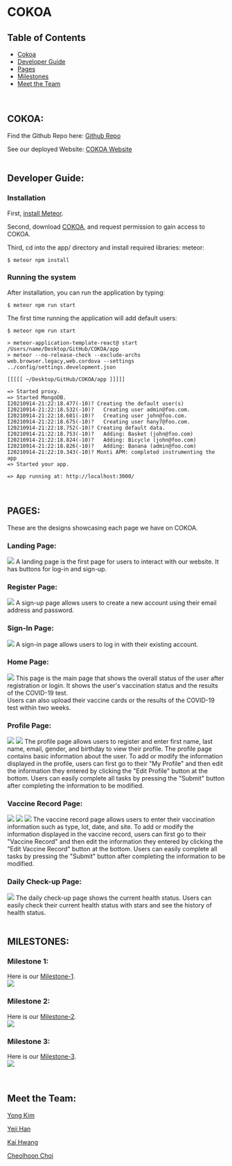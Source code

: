 # COKOA

## Table of Contents

* [Cokoa](#cokoa)
* [Developer Guide](#developer-guide)
* [Pages](#pages)
* [Milestones](#milestones)
* [Meet the Team](#meet-the-team)
<br />

## COKOA:

Find the Github Repo here: [Github Repo](https://github.com/ICS491-Team-08/COKOA) <br />

See our deployed Website: [COKOA Website](https://team-8-cokoa.meteorapp.com/) <br />
<br />

## Developer Guide: 

### Installation

First, [install Meteor](https://www.meteor.com/install).

Second, download [COKOA](https://github.com/ICS491-Team-08/COKOA.github.io), and request permission to gain access to COKOA. 

Third, cd into the app/ directory and install required libraries: meteor:

```
$ meteor npm install
```

### Running the system

After installation, you can run the application by typing:

```
$ meteor npm run start
```
The first time running the application will add default users: 

```
$ meteor npm run start

> meteor-application-template-react@ start /Users/name/Desktop/GitHub/COKOA/app
> meteor --no-release-check --exclude-archs web.browser.legacy,web.cordova --settings ../config/settings.development.json

[[[[[ ~/Desktop/GitHub/COKOA/app ]]]]]        

=> Started proxy.                             
=> Started MongoDB.                           
I20210914-21:22:18.477(-10)? Creating the default user(s)
I20210914-21:22:18.532(-10)?   Creating user admin@foo.com.
I20210914-21:22:18.601(-10)?   Creating user john@foo.com.
I20210914-21:22:18.675(-10)?   Creating user hany7@foo.com.
I20210914-21:22:18.752(-10)? Creating default data.
I20210914-21:22:18.753(-10)?   Adding: Basket (john@foo.com)
I20210914-21:22:18.824(-10)?   Adding: Bicycle (john@foo.com)
I20210914-21:22:18.826(-10)?   Adding: Banana (admin@foo.com)
I20210914-21:22:19.343(-10)? Monti APM: completed instrumenting the app
=> Started your app.

=> App running at: http://localhost:3000/
```
<br />

## PAGES:
These are the designs showcasing each page we have on COKOA.

### Landing Page:
<img src="images/landing.png">
A landing page is the first page for users to interact with our website. It has buttons for log-in and sign-up.<br />

### Register Page:
<img src="images/signup_page.png">
A sign-up page allows users to create a new account using their email address and password. <br />

### Sign-In Page:
<img src="images/signin_page.png">
A sign-in page allows users to log in with their existing account. <br />

### Home Page:
<img src="images/home_page.png">
This page is the main page that shows the overall status of the user after registration or login.
It shows the user's vaccination status and the results of the COVID-19 test.<br />
Users can also upload their vaccine cards or the results of the COVID-19 test within two weeks.<br />

### Profile Page:
<img src="images/profile_page.PNG">
<img src="images/edit_profile_page.PNG">
The profile page allows users to register and enter first name, last name, email, gender, and birthday to view their profile. The profile page contains basic information about the user. To add or modify the information displayed in the profile, users can first go to their "My Profile" and then edit the information they entered by clicking the "Edit Profile" button at the bottom. Users can easily complete all tasks by pressing the "Submit" button after completing the information to be modified.<br />

### Vaccine Record Page:
<img src="images/vaccine_record_page.png">
<img src="images/vaccine_record_page2.png">
<img src="images/vaccine_record_edit_page.png">
The vaccine record page allows users to enter their vaccination information such as type, lot, date, and site. To add or modify the information displayed in the vaccine record, users can first go to their "Vaccine Record" and then edit the information they entered by clicking the "Edit Vaccine Record" button at the bottom. Users can easily complete all tasks by pressing the "Submit" button after completing the information to be modified. <br />

### Daily Check-up Page: 
<img src="images/daily_checkup-page.png">
The daily check-up page shows the current health status. 
Users can easily check their current health status with stars and see the history of health status.<br />
<br />

## MILESTONES:

### Milestone 1:
Here is our [Milestone-1](https://github.com/ICS491-Team-08/COKOA/projects/1). <br />
<img src="images/m1.png">

### Milestone 2:
Here is our [Milestone-2](https://github.com/ICS491-Team-08/COKOA/projects/2). <br />
<img src="images/m2.PNG">

### Milestone 3:
Here is our [Milestone-3](https://github.com/ICS491-Team-08/COKOA/projects/3). <br />
<img src="images/m3.png">

<br />

## Meet the Team:

[Yong Kim](https://yongkim93.github.io) <br />

[Yeji Han](https://yejihan92.github.io) <br />

[Kai Hwang](https://hwangwooj.github.io) <br />

[Cheolhoon Choi](https://cheolhoon.github.io) <br />


